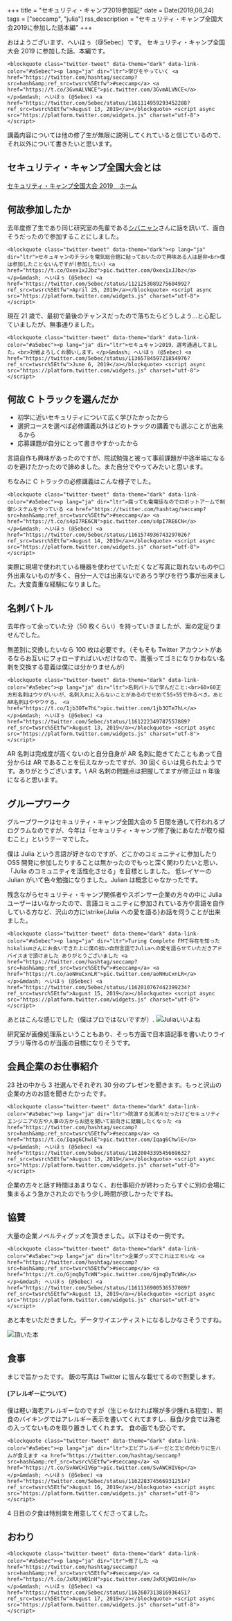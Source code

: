 +++
title = "セキュリティ・キャンプ2019参加記"
date = Date(2019,08,24)
tags = ["seccamp", "julia"]
rss_description = "セキュリティ・キャンプ全国大会2019に参加した話本編"
+++

おはようございます、へいほぅ（@5ebec）です。
セキュリティ・キャンプ全国大会 2019 に参加した話、本編です。
~~~
<blockquote class="twitter-tweet" data-theme="dark" data-link-color="#a5ebec"><p lang="ja" dir="ltr">学びをやっていく <a href="https://twitter.com/hashtag/seccamp?src=hash&amp;ref_src=twsrc%5Etfw">#seccamp</a> <a href="https://t.co/3GvmALVNCE">pic.twitter.com/3GvmALVNCE</a></p>&mdash; へいほぅ (@5ebec) <a href="https://twitter.com/5ebec/status/1161114959293452288?ref_src=twsrc%5Etfw">August 13, 2019</a></blockquote> <script async src="https://platform.twitter.com/widgets.js" charset="utf-8"></script>
~~~
講義内容については他の修了生が無限に説明してくれていると信じているので、それ以外について書きたいと思います。

## セキュリティ・キャンプ全国大会とは

[セキュリティ・キャンプ全国大会 2019　ホーム](https://www.ipa.go.jp/jinzai/camp/2019/zenkoku2019_index.html)

## 何故参加したか

去年度修了生であり同じ研究室の先輩である[シバニャン](https://twitter.com/_6v_)さんに話を訊いて、面白そうだったので参加することにしました。
~~~
<blockquote class="twitter-tweet" data-theme="dark"><p lang="ja" dir="ltr">セキュキャンのチラシを電気総合館に貼っておいたので興味ある人は是非<br>僕は参加したことないんですが(参加したい) <a href="https://t.co/Oxex1xJJbz">pic.twitter.com/Oxex1xJJbz</a></p>&mdash; へいほぅ (@5ebec) <a href="https://twitter.com/5ebec/status/1121253089275604992?ref_src=twsrc%5Etfw">April 25, 2019</a></blockquote> <script async src="https://platform.twitter.com/widgets.js" charset="utf-8"></script>
~~~
現在 21 歳で、最初で最後のチャンスだったので落ちたらどうしよう…と心配していましたが、無事通りました。
~~~
<blockquote class="twitter-tweet" data-theme="dark" data-link-color="#a5ebec"><p lang="ja" dir="ltr">セキュキャン2019、選考通過してました。<br>対戦よろしくお願いします。</p>&mdash; へいほぅ (@5ebec) <a href="https://twitter.com/5ebec/status/1136578459721854976?ref_src=twsrc%5Etfw">June 6, 2019</a></blockquote> <script async src="https://platform.twitter.com/widgets.js" charset="utf-8"></script>
~~~
## 何故 C トラックを選んだか

* 初学に近いセキュリティについて広く学びたかったから
* 選択コースを選べば必修講義以外はどのトラックの講義でも選ぶことが出来るから
* 応募課題が自分にとって書きやすかったから

言語自作も興味があったのですが、院試勉強と被って事前課題が中途半端になるのを避けたかったので諦めました。また自分でやってみたいと思います。

ちなみに C トラックの必修講義はこんな様子でした。
~~~
<blockquote class="twitter-tweet" data-theme="dark" data-link-color="#a5ebec"><p lang="ja" dir="ltr">腐っても電電徒なのでロボットアームで制御システムをやっている <a href="https://twitter.com/hashtag/seccamp?src=hash&amp;ref_src=twsrc%5Etfw">#seccamp</a> <a href="https://t.co/s4pI7RE6CN">pic.twitter.com/s4pI7RE6CN</a></p>&mdash; へいほぅ (@5ebec) <a href="https://twitter.com/5ebec/status/1161574936743297026?ref_src=twsrc%5Etfw">August 14, 2019</a></blockquote> <script async src="https://platform.twitter.com/widgets.js" charset="utf-8"></script>
~~~
実際に現場で使われている機器を使わせていただくなど写真に取れないものや口外出来ないものが多く、自分一人では出来ないであろう学びを行う事が出来ました。大変貴重な経験になりました。

## 名刺バトル

去年作って余っていた分（50 枚くらい）を持っていきましたが、案の定足りませんでした。

無差別に交換したいなら 100 枚は必要です。（そもそも Twitter アカウントがあるならお互いにフォローすればいいだけなので、嵩張ってゴミになりかねない名刺を交換する意義は僕には分かりませんが）
~~~
<blockquote class="twitter-tweet" data-theme="dark" data-link-color="#a5ebec"><p lang="ja" dir="ltr">名刺バトルで学んだこと:<br>60×60正方形名刺はウケがいいが、名刺入れに入らないことがあるのでせめて55×55で作るべき。あとAR名刺はややウケる。 <a href="https://t.co/1jb3OTe7hL">pic.twitter.com/1jb3OTe7hL</a></p>&mdash; へいほぅ (@5ebec) <a href="https://twitter.com/5ebec/status/1161222349787557889?ref_src=twsrc%5Etfw">August 13, 2019</a></blockquote> <script async src="https://platform.twitter.com/widgets.js" charset="utf-8"></script>
~~~
AR 名刺は完成度が高くないのと自分自身が AR 名刺に飽きてたこともあって自分からは AR であることを伝えなかったですが、30 回くらいは見られたようです。ありがとうございます。\\
AR 名刺の問題点は把握してますが修正は n 年後になると思います。

## グループワーク
グループワークはセキュリティ・キャンプ全国大会の 5 日間を通して行われるプログラムなのですが、今年は「セキュリティ・キャンプ修了後にあなたが取り組むこと」というテーマでした。

僕は Julia という言語が好きなのですが、どこかのコミュニティに参加したり OSS 開発に参加したりすることは無かったのでもっと深く関わりたいと思い、「Julia のコミュニティを活性化させる」を目標としました。
低レイヤーの Julian がいて色々勉強になりました。Julian は概念じゃなかったです。

残念ながらセキュリティ・キャンプ関係者やスポンサー企業の方々の中に Julia ユーザーはいなかったので、言語コミュニティに参加されている方や言語を自作している方など、沢山の方に\strike{Julia への愛を語る}お話を伺うことが出来ました。
~~~
<blockquote class="twitter-tweet" data-theme="dark" data-link-color="#a5ebec"><p lang="ja" dir="ltr">Turing Complete FMで存在を知ったhikaliumさんにお会いできた上に僕の拙い自然言語でJuliaへの愛を語らせていただきアドバイスまで頂けました ありがとうございました <a href="https://twitter.com/hashtag/seccamp?src=hash&amp;ref_src=twsrc%5Etfw">#seccamp</a> <a href="https://t.co/aoNHuCxnLR">pic.twitter.com/aoNHuCxnLR</a></p>&mdash; へいほぅ (@5ebec) <a href="https://twitter.com/5ebec/status/1162010767442399234?ref_src=twsrc%5Etfw">August 15, 2019</a></blockquote> <script async src="https://platform.twitter.com/widgets.js" charset="utf-8"></script>
~~~
あとはこんな感じでした（僕はプロではないですが）.
![Juliaいいよね](/img/2019-08-24/s__13680643.jpg)

研究室が画像処理系ということもあり、そっち方面で日本語記事を書いたりライブラリ等作るのが当面の目標になりそうです。


## 会員企業のお仕事紹介

23 社の中から 3 社選んでそれぞれ 30 分のプレゼンを聞きます。もっと沢山の企業の方のお話を聞きたかったです。
~~~
<blockquote class="twitter-tweet" data-theme="dark" data-link-color="#a5ebec"><p lang="ja" dir="ltr">院浪する気満々だったけどセキュリティエンジニアの方や人事の方からお話を聞いて前向きに就職したくなった <a href="https://twitter.com/hashtag/seccamp?src=hash&amp;ref_src=twsrc%5Etfw">#seccamp</a> <a href="https://t.co/Iqag6ChwlE">pic.twitter.com/Iqag6ChwlE</a></p>&mdash; へいほぅ (@5ebec) <a href="https://twitter.com/5ebec/status/1162004339545669632?ref_src=twsrc%5Etfw">August 15, 2019</a></blockquote> <script async src="https://platform.twitter.com/widgets.js" charset="utf-8"></script>
~~~
企業の方々と話す時間はあまりなく、お仕事紹介が終わったらすぐに別の会場に集まるよう急かされたのでもう少し時間が欲しかったですね。

## 協賛

大量の企業ノベルティグッズを頂きました。以下はその一例です。
~~~
<blockquote class="twitter-tweet" data-theme="dark" data-link-color="#a5abec"><p lang="ja" dir="ltr">企業グッズでこれはエモいな <a href="https://twitter.com/hashtag/seccamp?src=hash&amp;ref_src=twsrc%5Etfw">#seccamp</a> <a href="https://t.co/GjmqDyTcWN">pic.twitter.com/GjmqDyTcWN</a></p>&mdash; へいほぅ (@5ebec) <a href="https://twitter.com/5ebec/status/1161136900536537089?ref_src=twsrc%5Etfw">August 13, 2019</a></blockquote> <script async src="https://platform.twitter.com/widgets.js" charset="utf-8"></script>
~~~
あと本をいただきました。データサイエンティストになるしかなさそうですね。

![頂いた本](/img/2019-08-24/book.jpg)

## 食事

まじで旨かったです。
飯の写真は Twitter に皆んな載せてるので割愛します。

#### (アレルギーについて）

僕は軽い海老アレルギーなのですが（生じゃなければ喉が多少腫れる程度）、朝食のバイキングではアレルギー表示を書いてくれてますし、昼食/夕食では海老の入ってないものを取り置きしてくれます。
食の面でも安心です。
~~~
<blockquote class="twitter-tweet" data-theme="dark" data-link-color="#a5ebec"><p lang="ja" dir="ltr">エビアレルギーだとエビの代わりに生ハムが食えます <a href="https://twitter.com/hashtag/seccamp?src=hash&amp;ref_src=twsrc%5Etfw">#seccamp</a> <a href="https://t.co/SvAWCHIV6p">pic.twitter.com/SvAWCHIV6p</a></p>&mdash; へいほぅ (@5ebec) <a href="https://twitter.com/5ebec/status/1162283745669312514?ref_src=twsrc%5Etfw">August 16, 2019</a></blockquote> <script async src="https://platform.twitter.com/widgets.js" charset="utf-8"></script>
~~~
4 日目の夕食は特別席を用意してくださってました。

## おわり
~~~
<blockquote class="twitter-tweet" data-theme="dark" data-link-color="#a5ebec"><p lang="ja" dir="ltr">修了した <a href="https://twitter.com/hashtag/seccamp?src=hash&amp;ref_src=twsrc%5Etfw">#seccamp</a> <a href="https://t.co/JxRXjWO1nH">pic.twitter.com/JxRXjWO1nH</a></p>&mdash; へいほぅ (@5ebec) <a href="https://twitter.com/5ebec/status/1162607313816936451?ref_src=twsrc%5Etfw">August 17, 2019</a></blockquote> <script async src="https://platform.twitter.com/widgets.js" charset="utf-8"></script>
~~~
